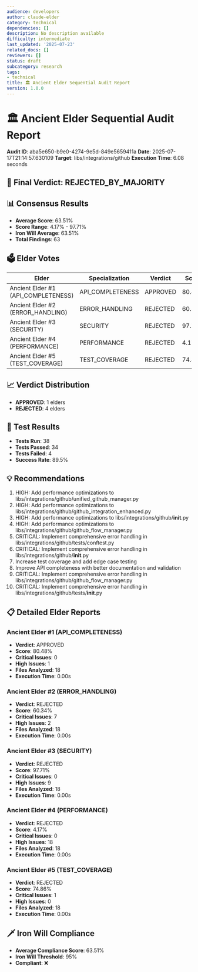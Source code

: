 ```yaml
---
audience: developers
author: claude-elder
category: technical
dependencies: []
description: No description available
difficulty: intermediate
last_updated: '2025-07-23'
related_docs: []
reviewers: []
status: draft
subcategory: research
tags:
- technical
title: 🏛️ Ancient Elder Sequential Audit Report
version: 1.0.0
---
```


# 🏛️ Ancient Elder Sequential Audit Report

**Audit ID**: aba5e650-b9e0-4274-9e5d-849e5659411a
**Date**: 2025-07-17T21:14:57.630109
**Target**: libs/integrations/github
**Execution Time**: 6.08 seconds

## 🎯 Final Verdict: **REJECTED_BY_MAJORITY**

## 📊 Consensus Results

- **Average Score**: 63.51%
- **Score Range**: 4.17% - 97.71%
- **Iron Will Average**: 63.51%
- **Total Findings**: 63

## 🗳️ Elder Votes

| Elder | Specialization | Verdict | Score |
|-------|---------------|---------|-------|
| Ancient Elder #1 (API_COMPLETENESS) | API_COMPLETENESS | APPROVED | 80.48% |
| Ancient Elder #2 (ERROR_HANDLING) | ERROR_HANDLING | REJECTED | 60.34% |
| Ancient Elder #3 (SECURITY) | SECURITY | REJECTED | 97.71% |
| Ancient Elder #4 (PERFORMANCE) | PERFORMANCE | REJECTED | 4.17% |
| Ancient Elder #5 (TEST_COVERAGE) | TEST_COVERAGE | REJECTED | 74.86% |

## 📈 Verdict Distribution

- **APPROVED**: 1 elders
- **REJECTED**: 4 elders

## 🧪 Test Results

- **Tests Run**: 38
- **Tests Passed**: 34
- **Tests Failed**: 4
- **Success Rate**: 89.5%

## 💡 Recommendations

1. HIGH: Add performance optimizations to libs/integrations/github/unified_github_manager.py
2. HIGH: Add performance optimizations to libs/integrations/github/github_integration_enhanced.py
3. HIGH: Add performance optimizations to libs/integrations/github/__init__.py
4. HIGH: Add performance optimizations to libs/integrations/github/github_flow_manager.py
5. CRITICAL: Implement comprehensive error handling in libs/integrations/github/tests/conftest.py
6. CRITICAL: Implement comprehensive error handling in libs/integrations/github/__init__.py
7. Increase test coverage and add edge case testing
8. Improve API completeness with better documentation and validation
9. CRITICAL: Implement comprehensive error handling in libs/integrations/github/github_flow_manager.py
10. CRITICAL: Implement comprehensive error handling in libs/integrations/github/tests/__init__.py

## 📋 Detailed Elder Reports

### Ancient Elder #1 (API_COMPLETENESS)

- **Verdict**: APPROVED
- **Score**: 80.48%
- **Critical Issues**: 0
- **High Issues**: 1
- **Files Analyzed**: 18
- **Execution Time**: 0.00s

### Ancient Elder #2 (ERROR_HANDLING)

- **Verdict**: REJECTED
- **Score**: 60.34%
- **Critical Issues**: 7
- **High Issues**: 2
- **Files Analyzed**: 18
- **Execution Time**: 0.00s

### Ancient Elder #3 (SECURITY)

- **Verdict**: REJECTED
- **Score**: 97.71%
- **Critical Issues**: 0
- **High Issues**: 9
- **Files Analyzed**: 18
- **Execution Time**: 0.00s

### Ancient Elder #4 (PERFORMANCE)

- **Verdict**: REJECTED
- **Score**: 4.17%
- **Critical Issues**: 0
- **High Issues**: 18
- **Files Analyzed**: 18
- **Execution Time**: 0.00s

### Ancient Elder #5 (TEST_COVERAGE)

- **Verdict**: REJECTED
- **Score**: 74.86%
- **Critical Issues**: 1
- **High Issues**: 0
- **Files Analyzed**: 18
- **Execution Time**: 0.00s

## 🗡️ Iron Will Compliance

- **Average Compliance Score**: 63.51%
- **Iron Will Threshold**: 95%
- **Compliant**: ❌
